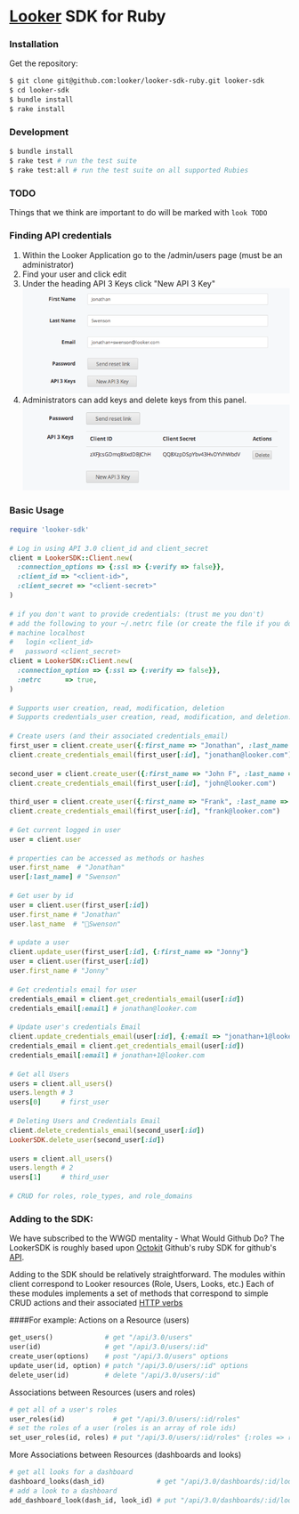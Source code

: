 # [Looker](http://looker.com/) SDK for Ruby

### Installation
Get the repository:

```bash
$ git clone git@github.com:looker/looker-sdk-ruby.git looker-sdk
$ cd looker-sdk
$ bundle install
$ rake install
```

### Development

```bash
$ bundle install
$ rake test # run the test suite
$ rake test:all # run the test suite on all supported Rubies
```

### TODO
Things that we think are important to do will be marked with `look TODO`

### Finding API credentials

1. Within the Looker Application go to the /admin/users page (must be an administrator)
2. Find your user and click edit
3. Under the heading API 3 Keys click "New API 3 Key"
    ![generate key](docs/generate_key.png)
4. Administrators can add keys and delete keys from this panel.
    ![client_secret.png](docs/client_secret.png)

### Basic Usage

```ruby
require 'looker-sdk'

# Log in using API 3.0 client_id and client_secret
client = LookerSDK::Client.new(
  :connection_options => {:ssl => {:verify => false}},
  :client_id => "<client-id>",
  :client_secret => "<client-secret>"
)

# if you don't want to provide credentials: (trust me you don't)
# add the following to your ~/.netrc file (or create the file if you don't have one):
# machine localhost
#   login <client_id>
#   password <client_secret>
client = LookerSDK::Client.new(
  :connection_option => {:ssl => {:verify => false}},
  :netrc      => true,
)

# Supports user creation, read, modification, deletion
# Supports credentials_user creation, read, modification, and deletion.

# Create users (and their associated credentials_email)
first_user = client.create_user({:first_name => "Jonathan", :last_name => "Swenson"})
client.create_credentials_email(first_user[:id], "jonathan@looker.com")

second_user = client.create_user({:first_name => "John F", :last_name => "Kennedy"})
client.create_credentials_email(first_user[:id], "john@looker.com")

third_user = client.create_user({:first_name => "Frank", :last_name => "Sinatra"})
client.create_credentials_email(first_user[:id], "frank@looker.com")

# Get current logged in user
user = client.user

# properties can be accessed as methods or hashes
user.first_name  # "Jonathan"
user[:last_name] # "Swenson"

# Get user by id
user = client.user(first_user[:id])
user.first_name # "Jonathan"
user.last_name  # "Swenson"

# update a user
client.update_user(first_user[:id], {:first_name => "Jonny"}
user = client.user(first_user[:id])
user.first_name # "Jonny"

# Get credentials email for user
credentials_email = client.get_credentials_email(user[:id])
credentials_email[:email] # jonathan@looker.com

# Update user's credentials Email
client.update_credentials_email(user[:id], {:email => "jonathan+1@looker.com"})
credentials_email = client.get_credentials_email(user[:id])
credentials_email[:email] # jonathan+1@looker.com

# Get all Users
users = client.all_users()
users.length # 3
users[0]     # first_user

# Deleting Users and Credentials Email
client.delete_credentials_email(second_user[:id])
LookerSDK.delete_user(second_user[:id])

users = client.all_users()
users.length # 2
users[1]     # third_user

# CRUD for roles, role_types, and role_domains
```

### Adding to the SDK:

We have subscribed to the WWGD mentality - What Would Github Do? The LookerSDK is roughly based upon [Octokit](https://github.com/octokit/octokit.rb) Github's ruby SDK for github's [API](https://developer.github.com/v3). 

Adding to the SDK should be relatively straightforward. The modules within client correspond to Looker resources (Role, Users, Looks, etc.) Each of these modules implements a set of methods that correspond to simple CRUD actions and their associated [HTTP verbs](https://developer.github.com/v3/#http-verbs)

####For example: 
Actions on a Resource (users)

```ruby
get_users()             # get "/api/3.0/users"
user(id)                # get "/api/3.0/users/:id"
create_user(options)    # post "/api/3.0/users" options
update_user(id, option) # patch "/api/3.0/users/:id" options
delete_user(id)         # delete "/api/3.0/users/:id"
```

Associations between Resources (users and roles)

```ruby
# get all of a user's roles
user_roles(id)            # get "/api/3.0/users/:id/roles"
# set the roles of a user (roles is an array of role ids)
set_user_roles(id, roles) # put "/api/3.0/users/:id/roles" {:roles => roles}
```

More Associations between Resources (dashboards and looks)

```ruby 
# get all looks for a dashboard
dashboard_looks(dash_id)             # get "/api/3.0/dashboards/:id/looks"
# add a look to a dashboard
add_dashboard_look(dash_id, look_id) # put "/api/3.0/dashboards/:id/looks" {:look_id => look_id}
```